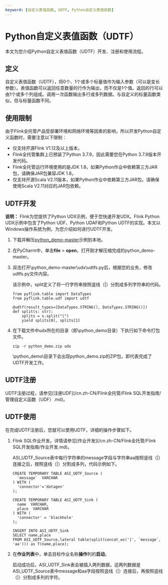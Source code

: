```yaml
---
keyword: [自定义表值函数, UDTF, Python自定义表值函数]
---
```


# Python自定义表值函数（UDTF）

本文为您介绍Python自定义表值函数（UDTF）开发、注册和使用流程。

## 定义

自定义表值函数（UDTF），将0个、1个或多个标量值作为输入参数（可以是变长参数）。表值函数可以返回任意数量的行作为输出，而不仅是1个值。返回的行可以由1个或多个列组成。调用一次函数输出多行或多列数据。与自定义的标量函数类似，但与标量函数不同。

## 使用限制

由于Flink全托管产品受部署环境和网络环境等因素的影响，所以开发Python自定义函数时，需要注意以下限制：

-   仅支持开源Flink V1.12及以上版本。
-   Flink全托管集群上已预装了Python 3.7.9，因此需要您在Python 3.7.9版本开发代码。
-   Flink全托管运行环境使用的是JDK 1.8，如果Python作业中依赖第三方JAR包，请确保JAR包兼容JDK 1.8。
-   仅支持开源Scala V2.11版本，如果Python作业中依赖第三方JAR包，请确保使用Scala V2.11对应的JAR包依赖。

## UDTF开发

**说明：** Flink为您提供了Python UDX示例，便于您快速开发UDX。Flink Python UDX示例中包含了Python UDF、Python UDAF和Python UDTF的实现。本文以Windows操作系统为例，为您介绍如何进行UDTF开发。

1.  下载并解压[python\_demo-master](https://github.com/RealtimeCompute/python_demo)示例到本地。
2.  在PyCharm中，单击**file** \> **open**，打开刚才解压缩完成的python\_demo-master。
3.  双击打开\\python\_demo-master\\udx\\udtfs.py后，根据您的业务，修改udtfs.py文件内容。

    该示例中，split定义了将一行字符串按照竖线（\|）分割成多列字符串的代码。

    ```
    from pyflink.table import DataTypes
    from pyflink.table.udf import udtf
    
    @udtf(result_types=[DataTypes.STRING(), DataTypes.STRING()])
    def split(s: str):
        splits = s.split("|")
        yield splits[0], splits[1]
    ```

4.  在下载文件中udx所在的目录（即\\python\_demo目录）下执行如下命令打包文件。

    ```
    zip -r python_demo.zip udx
    ```

    \\python\_demo\\目录下会出现python\_demo.zip的ZIP包，即代表完成了UDTF开发工作。


## UDTF注册

UDTF注册过程，请参见[注册UDF](/cn.zh-CN/Flink全托管/Flink SQL开发指南/管理自定义函数（UDF）.md)。

## UDTF使用

在完成UDTF注册后，您就可以使用UDTF，详细的操作步骤如下。

1.  Flink SQL作业开发。详情请参见[作业开发](/cn.zh-CN/Flink全托管/Flink SQL开发指南/作业开发.md)。

    ASI\_UDTF\_Source表中每行字符串的message字段与字符串aa按照竖线（\|）连接之后，按照竖线（\|）分割成多列，代码示例如下。

    ```
    CREATE TEMPORARY TABLE ASI_UDTF_Source (
      `message`  VARCHAR
    ) WITH (
      'connector'='datagen'
    );
    
    CREATE TEMPORARY TABLE ASI_UDTF_Sink (
      name  VARCHAR,
      place  VARCHAR
    ) WITH (
      'connector' = 'blackhole'
    );
    
    INSERT INTO ASI_UDTF_Sink
    SELECT name,place
    FROM ASI_UDTF_Source,lateral table(split(concat_ws('|', `message`, 'aa'))) as T(name,place);
    ```

2.  在**作业列表**中，单击目标作业名称**操作**列的**启动**。

    启动成功后，ASI\_UDTF\_Sink表会被插入两列数据，这两列数据是ASI\_UDTF\_Source表中message和aa字段按照竖线（\|）连接后，再按照竖线（\|）分割成多列的字符。


